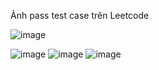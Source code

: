 Ảnh pass test case trên Leetcode

![image](https://github.com/ItsChiAnh/C-Plus-Plus-Final-Test/assets/110462469/a622751c-f712-4f6f-ba25-5baab47c8b64)

![image](https://github.com/ItsChiAnh/C-Plus-Plus-Final-Test/assets/110462469/36b1d3de-c67b-48eb-8daa-53b650502b47)
![image](https://github.com/ItsChiAnh/C-Plus-Plus-Final-Test/assets/110462469/816c9a55-9628-41df-959c-f368f8029a38)
![image](https://github.com/ItsChiAnh/C-Plus-Plus-Final-Test/assets/110462469/ff6c7bbb-b00d-4270-a8ba-fa5462905433)
